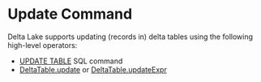 # Update Command

Delta Lake supports updating (records in) delta tables using the following high-level operators:

* [UPDATE TABLE](DeltaUpdateTable.md) SQL command
* [DeltaTable.update](../../DeltaTable.md#update) or [DeltaTable.updateExpr](../../DeltaTable.md#updateExpr)
